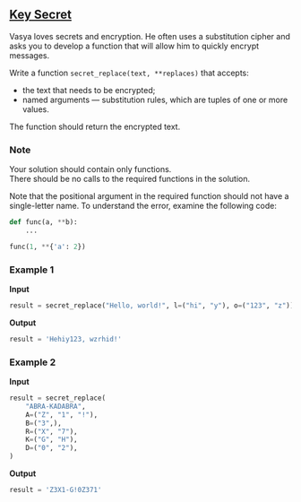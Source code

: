 ## [Key Secret](../../../solutions/4.2/42_j.py)

Vasya loves secrets and encryption. He often uses a substitution cipher and asks you to develop a function that will allow him to quickly encrypt messages.

Write a function `secret_replace(text, **replaces)` that accepts:

- the text that needs to be encrypted;
- named arguments — substitution rules, which are tuples of one or more values.

The function should return the encrypted text.

### Note

Your solution should contain only functions.\
There should be no calls to the required functions in the solution.

Note that the positional argument in the required function should not have a single-letter name. To understand the error, examine the following code:

```python
def func(a, **b):
    ...

func(1, **{'a': 2})
```

### Example 1

__Input__
```python
result = secret_replace("Hello, world!", l=("hi", "y"), o=("123", "z"))
```

__Output__
```python
result = 'Hehiy123, wzrhid!'
```

### Example 2

__Input__
```python
result = secret_replace(
    "ABRA-KADABRA",
    A=("Z", "1", "!"),
    B=("3",),
    R=("X", "7"),
    K=("G", "H"),
    D=("0", "2"),
)
```

__Output__
```python
result = 'Z3X1-G!0Z371'
```